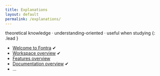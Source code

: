 ```yaml
---
title: Explanations
layout: default
permalink: /explanations/
---
```


theoretical knowledge · understanding-oriented · useful when studying
{: .lead }

- [Welcome to Fontra](welcome-to-fontra) <span class='text-warning'>✔</span>
- [Workspace overview](workspace) <span class='text-warning'>✔</span>
- [Features overview](#)
- [Documentation overview](documentation) <span class='text-success'>✔</span>
- ...
